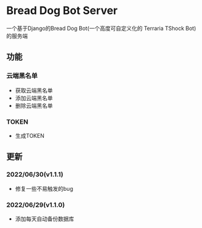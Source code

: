# Bread Dog Bot Server
一个基于Django的Bread Dog Bot(一个高度可自定义化的 Terraria TShock Bot)的服务端
## 功能
### 云端黑名单
- 获取云端黑名单
- 添加云端黑名单
- 删除云端黑名单
### TOKEN
- 生成TOKEN
## 更新
### 2022/06/30(v1.1.1)
- 修复一些不易触发的bug
### 2022/06/29(v1.1.0)
- 添加每天自动备份数据库